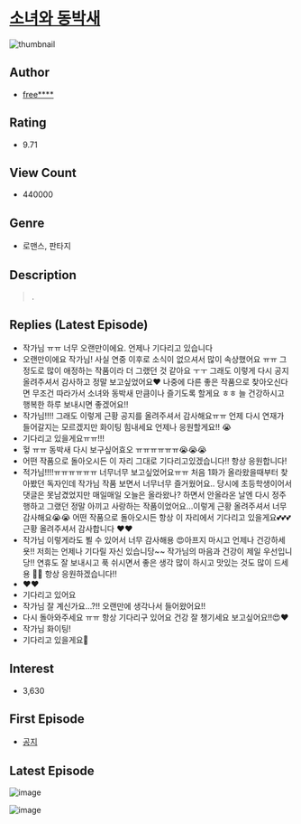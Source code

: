 # [소녀와 동박새](https://comic.naver.com/bestChallenge/list?titleId=706452)
![thumbnail](https://image-comic.pstatic.net/user_contents_data/challenge_comic/2019/07/30/315356/thumbnail_202x16435b42037_55f9_4978_8b70_12a4fb143e44_00001337.JPEG)

## Author
- [free****](https://comic.naver.com/artistTitle?id=315356)

## Rating
- 9.71

## View Count
- 440000

## Genre
- 로맨스, 판타지

## Description
> .

## Replies (Latest Episode)
- 작가님 ㅠㅠ 너무 오랜만이에요. 언제나 기다리고 있습니다
- 오랜만이에요 작가님! 사실 연중 이후로 소식이 없으셔서 많이 속상했어요 ㅠㅠ 그정도로 많이 애정하는 작품이라 더 그랬던 것 같아요 ㅜㅜ 그래도 이렇게 다시 공지 올려주셔서 감사하고 정말 보고싶었어요❤ 나중에 다른 좋은 작품으로 찾아오신다면 무조건 따라가서 소녀와 동박새 만큼이나 즐기도록 할게요 ㅎㅎ 늘 건강하시고 행복한 하루 보내시면 좋겠어요!!
- 작가님!!!! 그래도 이렇게 근황 공지를 올려주셔서 감사해요ㅠㅠ 언제 다시 연재가 들어갈지는 모르겠지만 화이팅 힘내세요 언제나 응원할게요!! 😭
- 기다리고 있을게요ㅠㅠ!!!
- 헣 ㅠㅠ 동박새 다시 보구싶어효오 ㅠㅠㅠㅠㅠㅠ😭😭😭
- 어떤 작품으로 돌아오시든 이 자리 그대로 기다리고있겠습니다!! 항상 응원합니다!
- 적가님!!!!ㅠㅠㅠㅠㅠㅠ 너무너무 보고싶었어요ㅠㅠ 처음 1화가 올라왔을때부터 찾아봤던 독자인데 작가님 작품 보면서 너무너무 즐거웠어요.. 당시에 초등학생이어서 댓글은 못남겼었지만 매일매일 오늘은 올라왔나? 하면서 안올라온 날엔 다시 정주행하고 그랬던 정말 아끼고 사랑하는 작품이었어요...이렇게 근황 올려주셔서 너무 감사해요😭😭 어떤 작품으로 돌아오시든 항상 이 자리에서 기다리고 있을게요💕💕💕 근황 올려주셔서 감사합니다 ♥️♥️
- 작가님 이렇게라도 뵐 수 있어서 너무 감사해용 😍아프지 마시고 언제나 건강하세욧!! 저희는 언제나 기다릴 자신 있습니당~~ 작가님의 마음과 건강이 제일 우선입니당!! 연휴도 잘 보내시고 푹 쉬시면서 좋은 생각 많이 하시고 맛있는 것도 많이 드세용 💛💛 항상 응원하겠습니다!!
- ❤❤
- 기다리고 있어요
- 작가님 잘 계신가요...?!! 오랜만에 생각나서 들어왔어요!!
- 다시 돌아와주세요 ㅠㅠ 항상 기다리구 있어요 건강 잘 챙기세요 보고싶어요!!😍❤️
- 작가님 화이팅!
- 기다리고 있을게요🥹

## Interest
- 3,630

## First Episode
- [공지](https://comic.naver.com/bestChallenge/detail?titleId=706452&no=9)

## Latest Episode
![image](https://image-comic.pstatic.net/user_contents_data/challenge_comic/2021/10/08/315356/upload_3487301471378354229.jpeg)

![image](https://image-comic.pstatic.net/user_contents_data/challenge_comic/2021/10/08/315356/upload_7377803523807916385.jpeg)
